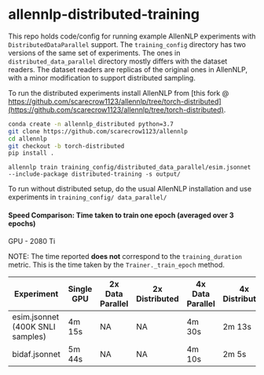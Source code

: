 # allennlp-distributed-training

This repo holds code/config for running example AllenNLP experiments with `DistributedDataParallel` support.
The `training_config` directory has two versions of the same set of experiments. The ones in `distributed_data_parallel` 
directory mostly differs with the dataset readers. The dataset readers are replicas of the original ones in AllenNLP, 
with a minor modification to support distributed sampling.

To run the distributed experiments install AllenNLP from [this fork @ https://github.com/scarecrow1123/allennlp/tree/torch-distributed](https://github.com/scarecrow1123/allennlp/tree/torch-distributed).

```bash
conda create -n allennlp_distributed python=3.7
git clone https://github.com/scarecrow1123/allennlp
cd allennlp
git checkout -b torch-distributed
pip install .
```  

`allennlp train training_config/distributed_data_parallel/esim.jsonnet --include-package distributed-training -s output/`

To run without distributed setup, do the usual AllenNLP installation and use experiments in `training_config/ data_parallel/`

#### Speed Comparison: Time taken to train one epoch (averaged over 3 epochs) 

GPU - 2080 Ti

NOTE: The time reported **does not** correspond to the `training_duration` metric. This is the time taken by the `Trainer._train_epoch` method.

| Experiment | Single GPU | 2x Data Parallel | 2x Distributed | 4x Data Parallel | 4x Distributed |
|------------|------------|------------------|----------------|------------------|----------------|
| esim.jsonnet (400K SNLI samples) | 4m 15s | NA | NA | 4m 30s | 2m 13s |
| bidaf.jsonnet | 5m 44s | NA | NA | 4m 10s | 2m 5s |    
